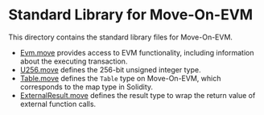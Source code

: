 # Standard Library for Move-On-EVM

This directory contains the standard library files for Move-On-EVM.

- [Evm.move](./sources/Evm.move) provides access to EVM functionality, including information about the executing transaction.
- [U256.move](./sources/U256.move) defines the 256-bit unsigned integer type.
- [Table.move](./sources/Table.move) defines the `Table` type on Move-On-EVM, which corresponds to the map type in Solidity.
- [ExternalResult.move](./sources/ExternalResult.move) defines the result type to wrap the return value of external function calls.
